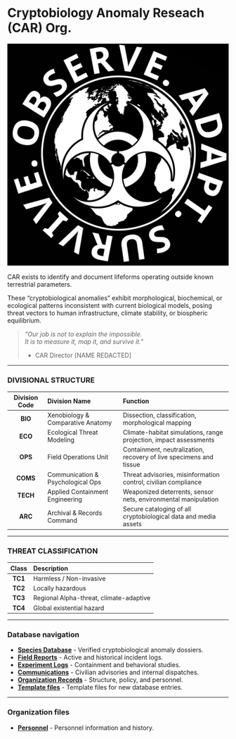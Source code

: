 # Cryptobiology Anomaly Reseach (CAR) Org.

![CAR Org. Logo](../media/car_logo.png)

CAR exists to identify and document lifeforms operating outside known terrestrial parameters.  

These “cryptobiological anomalies” exhibit morphological, biochemical, or ecological patterns inconsistent with current biological models, posing threat vectors to human infrastructure, climate stability, or biospheric equilibrium.

> *"Our job is not to explain the impossible.  
> It is to measure it, map it, and survive it."*  
> - CAR Director [NAME REDACTED]

---

### DIVISIONAL STRUCTURE

| Division Code | Division Name | Function |
| :---: | :--- | :--- |
| **BIO** | Xenobiology & Comparative Anatomy | Dissection, classification, morphological mapping |
| **ECO** | Ecological Threat Modeling | Climate-habitat simulations, range projection, impact assessments |
| **OPS** | Field Operations Unit | Containment, neutralization, recovery of live specimens and tissue |
| **COMS** | Communication & Psychological Ops | Threat advisories, misinformation control, civilian compliance |
| **TECH** | Applied Containment Engineering | Weaponized deterrents, sensor nets, environmental manipulation |
| **ARC**  | Archival & Records Command | Secure cataloging of all cryptobiological data and media assets |

---

### THREAT CLASSIFICATION

| Class | Description |
| :---: | :--- |
| **TC1** | Harmless / Non-invasive |
| **TC2** | Locally hazardous |
| **TC3** | Regional Alpha-threat, climate-adaptive |
| **TC4** | Global existential hazard |

---

### Database navigation

- **[Species Database](../species/index.md)** - Verified cryptobiological anomaly dossiers.  
- **[Field Reports](../field/index.md)** - Active and historical incident logs.  
- **[Experiment Logs](../experiment/index.md)** - Containment and behavioral studies.  
- **[Communications](../coms/index.md)** - Civilian advisories and internal dispatches.  
- **[Organization Records](../organization/index.md)** - Structure, policy, and personnel.  
- **[Template files](../templates/index.md)** - Template files for new database entries.

---

### Organization files

- **[Personnel](./personel/index.md)** - Personnel information and history.